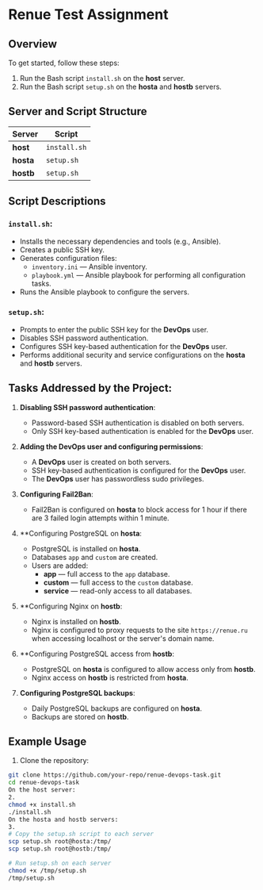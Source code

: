 # Renue Test Assignment

## Overview
To get started, follow these steps:

1. Run the Bash script `install.sh` on the **host** server.
2. Run the Bash script `setup.sh` on the **hosta** and **hostb** servers.

## Server and Script Structure

| **Server** | **Script**     |
|------------|----------------|
| **host**   | `install.sh`   |
| **hosta**  | `setup.sh`     |
| **hostb**  | `setup.sh`     |

## Script Descriptions

### `install.sh`:
- Installs the necessary dependencies and tools (e.g., Ansible).
- Creates a public SSH key.
- Generates configuration files:
  - `inventory.ini` — Ansible inventory.
  - `playbook.yml` — Ansible playbook for performing all configuration tasks.
- Runs the Ansible playbook to configure the servers.

### `setup.sh`:
- Prompts to enter the public SSH key for the **DevOps** user.
- Disables SSH password authentication.
- Configures SSH key-based authentication for the **DevOps** user.
- Performs additional security and service configurations on the **hosta** and **hostb** servers.

## Tasks Addressed by the Project:

1. **Disabling SSH password authentication**:
   - Password-based SSH authentication is disabled on both servers.
   - Only SSH key-based authentication is enabled for the **DevOps** user.

2. **Adding the DevOps user and configuring permissions**:
   - A **DevOps** user is created on both servers.
   - SSH key-based authentication is configured for the **DevOps** user.
   - The **DevOps** user has passwordless sudo privileges.

3. **Configuring Fail2Ban**:
   - Fail2Ban is configured on **hosta** to block access for 1 hour if there are 3 failed login attempts within 1 minute.

4. **Configuring PostgreSQL on **hosta**:
   - PostgreSQL is installed on **hosta**.
   - Databases `app` and `custom` are created.
   - Users are added:
     - **app** — full access to the `app` database.
     - **custom** — full access to the `custom` database.
     - **service** — read-only access to all databases.

5. **Configuring Nginx on **hostb**:
   - Nginx is installed on **hostb**.
   - Nginx is configured to proxy requests to the site `https://renue.ru` when accessing localhost or the server's domain name.

6. **Configuring PostgreSQL access from **hostb**:
   - PostgreSQL on **hosta** is configured to allow access only from **hostb**.
   - Nginx access on **hostb** is restricted from **hosta**.

7. **Configuring PostgreSQL backups**:
   - Daily PostgreSQL backups are configured on **hosta**.
   - Backups are stored on **hostb**.

## Example Usage

1.
   Clone the repository:
```bash
git clone https://github.com/your-repo/renue-devops-task.git
cd renue-devops-task
On the host server:
2.
chmod +x install.sh
./install.sh
On the hosta and hostb servers:
3.
# Copy the setup.sh script to each server
scp setup.sh root@hosta:/tmp/
scp setup.sh root@hostb:/tmp/

# Run setup.sh on each server
chmod +x /tmp/setup.sh
/tmp/setup.sh
